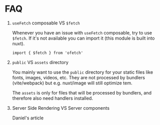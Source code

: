 # FAQ

1. `useFetch` composable VS `$fetch`

   Whenever you have an issue with `useFetch` composable, try to use `$fetch`. If it's not available you can import it (this module is built into nuxt).
   
   `import { $fetch } from 'ofetch'`

2. `public` VS `assets` directory

   You mainly want to use the `public` directory for your static files like fonts, images, videos, etc. They are not processed by bundlers (vite/webpack) but e.g. nuxt/image will still optimize tem.

   The `assets` is only for files that will be processed by bundlers, and therefore also need handlers installed.

3. Server Side Rendering VS Server components

   Daniel's article

